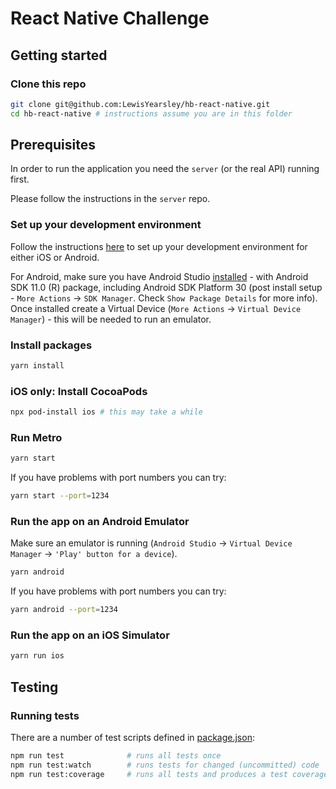 # React Native Challenge

## Getting started

### Clone this repo

```bash
git clone git@github.com:LewisYearsley/hb-react-native.git
cd hb-react-native # instructions assume you are in this folder
```

## Prerequisites

In order to run the application you need the `server` (or the real API) running first.

Please follow the instructions in the `server` repo.

### Set up your development environment

Follow the instructions [here](https://reactnative.dev/docs/environment-setup) to set up your development environment for either iOS or Android.

For Android, make sure you have Android Studio [installed](https://developer.android.com/studio) - with Android SDK 11.0 (R) package, including Android SDK Platform 30 (post install setup - `More Actions` -> `SDK Manager`. Check `Show Package Details` for more info).
Once installed create a Virtual Device (`More Actions` -> `Virtual Device Manager`) - this will be needed to run an emulator.

### Install packages

```bash
yarn install
```

### iOS only: Install CocoaPods

```bash
npx pod-install ios # this may take a while
```

### Run Metro

```bash
yarn start
```

If you have problems with port numbers you can try:

```bash
yarn start --port=1234
```

### Run the app on an Android Emulator

Make sure an emulator is running (`Android Studio` -> `Virtual Device Manager` -> `'Play' button for a device`).

```bash
yarn android
```

If you have problems with port numbers you can try:

```bash
yarn android --port=1234
```

### Run the app on an iOS Simulator

```bash
yarn run ios
```

## Testing

### Running tests

There are a number of test scripts defined in [package.json](package.json):

```bash
npm run test              # runs all tests once
npm run test:watch        # runs tests for changed (uncommitted) code
npm run test:coverage     # runs all tests and produces a test coverage report
```
